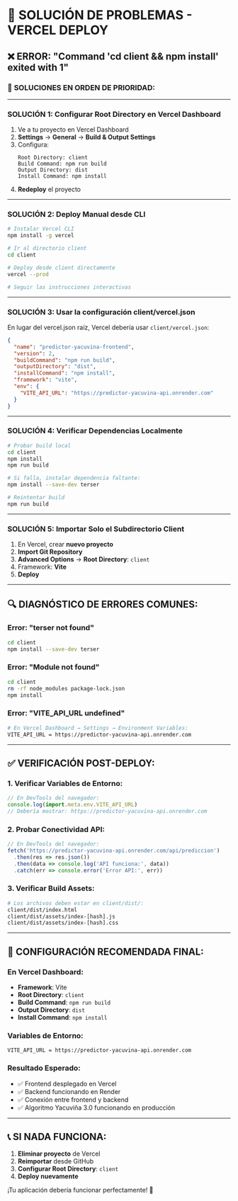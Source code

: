 # 🔧 SOLUCIÓN DE PROBLEMAS - VERCEL DEPLOY

## ❌ **ERROR: "Command 'cd client && npm install' exited with 1"**

### 🎯 **SOLUCIONES EN ORDEN DE PRIORIDAD:**

---

### **SOLUCIÓN 1: Configurar Root Directory en Vercel Dashboard**

1. Ve a tu proyecto en Vercel Dashboard
2. **Settings** → **General** → **Build & Output Settings**
3. Configura:
   ```
   Root Directory: client
   Build Command: npm run build  
   Output Directory: dist
   Install Command: npm install
   ```
4. **Redeploy** el proyecto

---

### **SOLUCIÓN 2: Deploy Manual desde CLI**

```bash
# Instalar Vercel CLI
npm install -g vercel

# Ir al directorio client
cd client

# Deploy desde client directamente
vercel --prod

# Seguir las instrucciones interactivas
```

---

### **SOLUCIÓN 3: Usar la configuración client/vercel.json**

En lugar del vercel.json raíz, Vercel debería usar `client/vercel.json`:

```json
{
  "name": "predictor-yacuvina-frontend",
  "version": 2,
  "buildCommand": "npm run build",
  "outputDirectory": "dist",
  "installCommand": "npm install",
  "framework": "vite",
  "env": {
    "VITE_API_URL": "https://predictor-yacuvina-api.onrender.com"
  }
}
```

---

### **SOLUCIÓN 4: Verificar Dependencias Localmente**

```bash
# Probar build local
cd client
npm install
npm run build

# Si falla, instalar dependencia faltante:
npm install --save-dev terser

# Reintentar build
npm run build
```

---

### **SOLUCIÓN 5: Importar Solo el Subdirectorio Client**

1. En Vercel, crear **nuevo proyecto**
2. **Import Git Repository**
3. **Advanced Options** → **Root Directory**: `client`
4. Framework: **Vite**
5. **Deploy**

---

## 🔍 **DIAGNÓSTICO DE ERRORES COMUNES:**

### **Error: "terser not found"**
```bash
cd client
npm install --save-dev terser
```

### **Error: "Module not found"**
```bash
cd client
rm -rf node_modules package-lock.json
npm install
```

### **Error: "VITE_API_URL undefined"**
```bash
# En Vercel Dashboard → Settings → Environment Variables:
VITE_API_URL = https://predictor-yacuvina-api.onrender.com
```

---

## ✅ **VERIFICACIÓN POST-DEPLOY:**

### **1. Verificar Variables de Entorno:**
```javascript
// En DevTools del navegador:
console.log(import.meta.env.VITE_API_URL)
// Debería mostrar: https://predictor-yacuvina-api.onrender.com
```

### **2. Probar Conectividad API:**
```javascript
// En DevTools del navegador:
fetch('https://predictor-yacuvina-api.onrender.com/api/prediccion')
  .then(res => res.json())
  .then(data => console.log('API funciona:', data))
  .catch(err => console.error('Error API:', err))
```

### **3. Verificar Build Assets:**
```bash
# Los archivos deben estar en client/dist/:
client/dist/index.html
client/dist/assets/index-[hash].js
client/dist/assets/index-[hash].css
```

---

## 🚀 **CONFIGURACIÓN RECOMENDADA FINAL:**

### **En Vercel Dashboard:**
- **Framework**: Vite
- **Root Directory**: `client`
- **Build Command**: `npm run build`
- **Output Directory**: `dist`
- **Install Command**: `npm install`

### **Variables de Entorno:**
```
VITE_API_URL = https://predictor-yacuvina-api.onrender.com
```

### **Resultado Esperado:**
- ✅ Frontend desplegado en Vercel
- ✅ Backend funcionando en Render  
- ✅ Conexión entre frontend y backend
- ✅ Algoritmo Yacuviña 3.0 funcionando en producción

---

## 📞 **SI NADA FUNCIONA:**

1. **Eliminar proyecto** de Vercel
2. **Reimportar** desde GitHub
3. **Configurar Root Directory**: `client`
4. **Deploy nuevamente**

¡Tu aplicación debería funcionar perfectamente! 🎉
